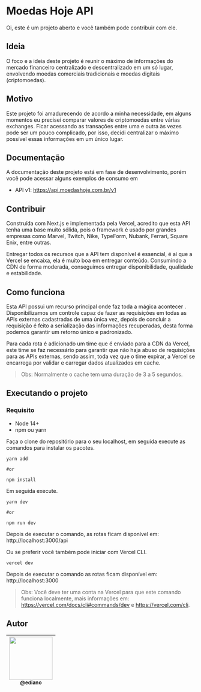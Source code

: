 # Moedas Hoje API

Oi, este é um projeto aberto e você também pode contribuir com ele.

## Ideia

O foco e a ideia deste projeto é reunir o máximo de informações do mercado financeiro centralizado e descentralizado em um só lugar, envolvendo moedas comerciais tradicionais e moedas digitais (criptomoedas).

## Motivo

Este projeto foi amadurecendo de acordo a minha necessidade, em alguns momentos eu precisei comparar valores de criptomoedas entre várias exchanges. Ficar acessando as transações entre uma e outra às vezes pode ser um pouco complicado, por isso, decidi centralizar o máximo possível essas informações em um único lugar.

## Documentação

A documentação deste projeto está em fase de desenvolvimento, porém você pode acessar alguns exemplos de consumo em

* API v1: https://api.moedashoje.com.br/v1

## Contribuir

Construída com Next.js e implementada pela Vercel, acredito que esta API tenha uma base muito sólida, pois o framework é usado por grandes empresas como Marvel, Twitch, Nike, TypeForm, Nubank, Ferrari, Square Enix, entre outras.

Entregar todos os recursos que a API tem disponível é essencial, é aí que a Vercel se encaixa, ela é muito boa em entregar conteúdo. Consumindo a CDN de forma moderada, conseguimos entregar disponibilidade, qualidade e estabilidade.

## Como funciona

Esta API possui um recurso principal onde faz toda a mágica acontecer <TickersController>. Disponibilizamos um controle capaz de fazer as requisições em todas as APIs externas cadastradas de uma única vez, depois de concluir a requisição é feito a serialização das informações recuperadas, desta forma podemos garantir um retorno único e padronizado.

Para cada rota é adicionado um time que é enviado para a CDN da Vercel, este time se faz necessário para garantir que não haja abuso de requisições para as APIs externas, sendo assim, toda vez que o time expirar, a Vercel se encarrega por validar e carregar dados atualizados em cache.

> Obs: Normalmente o cache tem uma duração de 3 a 5 segundos.

## Executando o projeto

### Requisito

* Node 14+
* npm ou yarn

Faça o clone do repositório para o seu localhost, em seguida execute as comandos para instalar os pacotes.

```
yarn add

#or

npm install
```

Em seguida execute.

```
yarn dev

#or

npm run dev
```

Depois de executar o comando, as rotas ficam disponível em: http://localhost:3000/api

Ou se preferir você também pode iniciar com Vercel CLI.

```
vercel dev
```

Depois de executar o comando as rotas ficam disponível em: http://localhost:3000

> Obs: Você deve ter uma conta na Vercel para que este comando funciona localmente, mais informações em: https://vercel.com/docs/cli#commands/dev e https://vercel.com/cli.

## Autor

| [<img src="https://github.com/ediano.png?size=115" width=115><br><sub>@ediano</sub>](https://github.com/ediano) |
| :---: |
